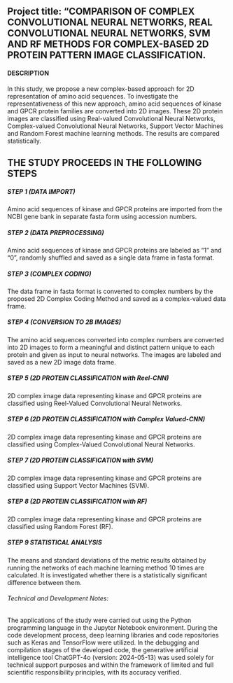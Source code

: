 ## Project title: “COMPARISON OF COMPLEX CONVOLUTIONAL NEURAL NETWORKS, REAL CONVOLUTIONAL NEURAL NETWORKS, SVM AND RF METHODS FOR COMPLEX-BASED 2D PROTEIN PATTERN IMAGE CLASSIFICATION.
#### DESCRIPTION
In this study, we propose a new complex-based approach for 2D representation of amino acid sequences. To investigate the representativeness of this new approach, amino acid sequences of kinase and GPCR protein families are converted into 2D images. These 2D protein images are classified using Real-valued Convolutional Neural Networks, Complex-valued Convolutional Neural Networks, Support Vector Machines and Random Forest machine learning methods. The results are compared statistically.
## THE STUDY PROCEEDS IN THE FOLLOWING STEPS
##### STEP 1 (DATA IMPORT)
Amino acid sequences of kinase and GPCR proteins are imported from the NCBI gene bank in separate fasta form using accession numbers. 
##### STEP 2 (DATA PREPROCESSING)
Amino acid sequences of kinase and GPCR proteins are labeled as “1” and “0”, randomly shuffled and saved as a single data frame in fasta format.
##### STEP 3 (COMPLEX CODING)
The data frame in fasta format is converted to complex numbers by the proposed 2D Complex Coding Method and saved as a complex-valued data frame.
##### STEP 4 (CONVERSION TO 2B IMAGES)
The amino acid sequences converted into complex numbers are converted into 2D images to form a meaningful and distinct pattern unique to each protein and given as input to neural networks. The images are labeled and saved as a new 2D image data frame.
##### STEP 5 (2D PROTEIN CLASSIFICATION with Reel-CNN)
2D complex image data representing kinase and GPCR proteins are classified using Reel-Valued Convolutional Neural Networks. 
##### STEP 6 (2D PROTEIN CLASSIFICATION with Complex Valued-CNN)
2D complex image data representing kinase and GPCR proteins are classified using Complex-Valued Convolutional Neural Networks.
##### STEP 7 (2D PROTEIN CLASSIFICATION with SVM)
2D complex image data representing kinase and GPCR proteins are classified using Support Vector Machines (SVM).
##### STEP 8 (2D PROTEIN CLASSIFICATION with RF)
2D complex image data representing kinase and GPCR proteins are classified using Random Forest (RF).
##### STEP 9 STATISTICAL ANALYSIS
The means and standard deviations of the metric results obtained by running the networks of each machine learning method 10 times are calculated. It is investigated whether there is a statistically significant difference between them.
###### Technical and Development Notes:
The applications of the study were carried out using the Python programming language in the Jupyter Notebook environment. During the code development process, deep learning libraries and code repositories such as Keras and TensorFlow were utilized. In the debugging and compilation stages of the developed code, the generative artificial intelligence tool ChatGPT-4o (version: 2024-05-13) was used solely for technical support purposes and within the framework of limited and full scientific responsibility principles, with its accuracy verified.
